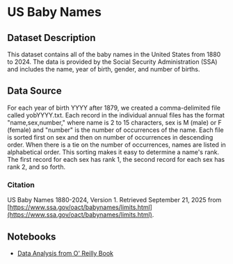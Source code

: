 # US Baby Names

## Dataset Description

This dataset contains all of the baby names in the United States from 1880 to 2024. The data is provided by the Social Security Administration (SSA) and includes the name, year of birth, gender, and number of births.

## Data Source

For each year of birth YYYY after 1879, we created a comma-delimited file called yobYYYY.txt. Each
record in the individual annual files has the format "name,sex,number," where name is 2 to 15 characters,
sex is M (male) or F (female) and "number" is the number of occurrences of the name. Each file is sorted
first on sex and then on number of occurrences in descending order. When there is a tie on the number of
occurrences, names are listed in alphabetical order. This sorting makes it easy to determine a name's rank.
The first record for each sex has rank 1, the second record for each sex has rank 2, and so forth.  

### Citation

US Baby Names 1880-2024, Version 1. Retrieved September 21, 2025 from [https://www.ssa.gov/oact/babynames/limits.html](https://www.ssa.gov/oact/babynames/limits.html).

## Notebooks

* [Data Analysis from O&#39; Reilly Book](./01_pydata_analysis_notebook.ipynb)
